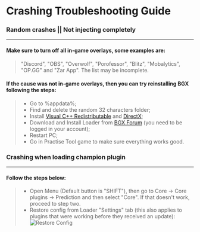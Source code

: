 # Crashing Troubleshooting Guide

### Random crashes || Not injecting completely
***
#### Make sure to turn off all in-game overlays, some examples are:
> "Discord", "OBS", "Overwolf", "Porofessor", "Blitz", "Mobalytics",
> "OP.GG" and "Zar App". The list may be incomplete.

#### If the cause was not in-game overlays, then you can try reinstalling BGX following the steps:

> - Go to %appdata%;
> - Find and delete the random 32 characters folder;
> - Install [Visual C++ Redistributable](https://aka.ms/vs/17/release/vc_redist.x64.exe) and [DirectX](https://www.microsoft.com/en-us/download/details.aspx?id=35);
> - Download and Install Loader from [BGX Forum](https://forum.bgx.gg/) (you need to be logged in your account);
> - Restart PC;
> - Go in Practise Tool game to make sure everything works good.


### Crashing when loading champion plugin
***

#### Follow the steps below:
> - Open Menu (Default button is "SHIFT"), then go to Core -> Core plugins -> Prediction and then select "Core". If that doesn't work, proceed to step two.
> - Restore config from Loader "Settings" tab (this also applies to plugins that were working before they received an update):
 ![Restore Config](https://i.imgur.com/2soLy75.png)

